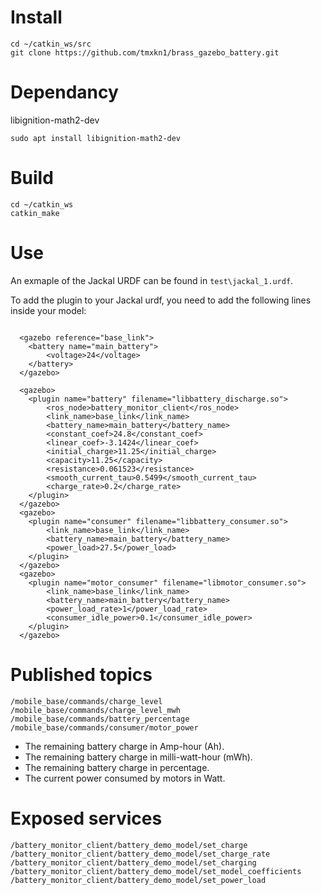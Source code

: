 # Install
```
cd ~/catkin_ws/src
git clone https://github.com/tmxkn1/brass_gazebo_battery.git
```

# Dependancy

libignition-math2-dev
```
sudo apt install libignition-math2-dev
```

# Build
```
cd ~/catkin_ws
catkin_make
```

# Use
An exmaple of the Jackal URDF can be found in `test\jackal_1.urdf`.

To add the plugin to your Jackal urdf, you need to add the following lines inside your model:

```

  <gazebo reference="base_link">
    <battery name="main_battery">
        <voltage>24</voltage>
    </battery>
  </gazebo>
  
  <gazebo>
    <plugin name="battery" filename="libbattery_discharge.so">
        <ros_node>battery_monitor_client</ros_node>
        <link_name>base_link</link_name>
        <battery_name>main_battery</battery_name>
        <constant_coef>24.8</constant_coef>
        <linear_coef>-3.1424</linear_coef>
        <initial_charge>11.25</initial_charge>
        <capacity>11.25</capacity>
        <resistance>0.061523</resistance>
        <smooth_current_tau>0.5499</smooth_current_tau>
        <charge_rate>0.2</charge_rate>
    </plugin>
  </gazebo>
  <gazebo>
    <plugin name="consumer" filename="libbattery_consumer.so">
        <link_name>base_link</link_name>
        <battery_name>main_battery</battery_name>
        <power_load>27.5</power_load>
    </plugin>
  </gazebo>
  <gazebo>
    <plugin name="motor_consumer" filename="libmotor_consumer.so">
        <link_name>base_link</link_name>
        <battery_name>main_battery</battery_name>
        <power_load_rate>1</power_load_rate>
        <consumer_idle_power>0.1</consumer_idle_power>
    </plugin>
  </gazebo>
  ```

# Published topics
```
/mobile_base/commands/charge_level
/mobile_base/commands/charge_level_mwh
/mobile_base/commands/battery_percentage
/mobile_base/commands/consumer/motor_power
```
- The remaining battery charge in Amp-hour (Ah).
- The remaining battery charge in milli-watt-hour (mWh).
- The remaining battery charge in percentage.
- The current power consumed by motors in Watt.

# Exposed services
```
/battery_monitor_client/battery_demo_model/set_charge
/battery_monitor_client/battery_demo_model/set_charge_rate
/battery_monitor_client/battery_demo_model/set_charging
/battery_monitor_client/battery_demo_model/set_model_coefficients
/battery_monitor_client/battery_demo_model/set_power_load
```
